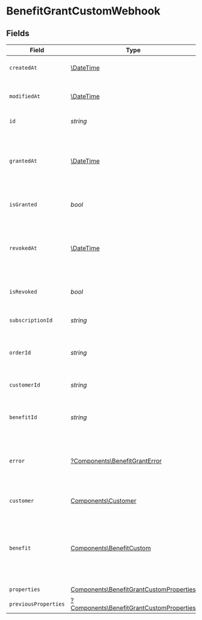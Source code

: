 # BenefitGrantCustomWebhook


## Fields

| Field                                                                                                 | Type                                                                                                  | Required                                                                                              | Description                                                                                           |
| ----------------------------------------------------------------------------------------------------- | ----------------------------------------------------------------------------------------------------- | ----------------------------------------------------------------------------------------------------- | ----------------------------------------------------------------------------------------------------- |
| `createdAt`                                                                                           | [\DateTime](https://www.php.net/manual/en/class.datetime.php)                                         | :heavy_check_mark:                                                                                    | Creation timestamp of the object.                                                                     |
| `modifiedAt`                                                                                          | [\DateTime](https://www.php.net/manual/en/class.datetime.php)                                         | :heavy_check_mark:                                                                                    | Last modification timestamp of the object.                                                            |
| `id`                                                                                                  | *string*                                                                                              | :heavy_check_mark:                                                                                    | The ID of the grant.                                                                                  |
| `grantedAt`                                                                                           | [\DateTime](https://www.php.net/manual/en/class.datetime.php)                                         | :heavy_minus_sign:                                                                                    | The timestamp when the benefit was granted. If `None`, the benefit is not granted.                    |
| `isGranted`                                                                                           | *bool*                                                                                                | :heavy_check_mark:                                                                                    | Whether the benefit is granted.                                                                       |
| `revokedAt`                                                                                           | [\DateTime](https://www.php.net/manual/en/class.datetime.php)                                         | :heavy_minus_sign:                                                                                    | The timestamp when the benefit was revoked. If `None`, the benefit is not revoked.                    |
| `isRevoked`                                                                                           | *bool*                                                                                                | :heavy_check_mark:                                                                                    | Whether the benefit is revoked.                                                                       |
| `subscriptionId`                                                                                      | *string*                                                                                              | :heavy_check_mark:                                                                                    | The ID of the subscription that granted this benefit.                                                 |
| `orderId`                                                                                             | *string*                                                                                              | :heavy_check_mark:                                                                                    | The ID of the order that granted this benefit.                                                        |
| `customerId`                                                                                          | *string*                                                                                              | :heavy_check_mark:                                                                                    | The ID of the customer concerned by this grant.                                                       |
| `benefitId`                                                                                           | *string*                                                                                              | :heavy_check_mark:                                                                                    | The ID of the benefit concerned by this grant.                                                        |
| `error`                                                                                               | [?Components\BenefitGrantError](../../Models/Components/BenefitGrantError.md)                         | :heavy_minus_sign:                                                                                    | The error information if the benefit grant failed with an unrecoverable error.                        |
| `customer`                                                                                            | [Components\Customer](../../Models/Components/Customer.md)                                            | :heavy_check_mark:                                                                                    | A customer in an organization.                                                                        |
| `benefit`                                                                                             | [Components\BenefitCustom](../../Models/Components/BenefitCustom.md)                                  | :heavy_check_mark:                                                                                    | A benefit of type `custom`.<br/><br/>Use it to grant any kind of benefit that doesn't fit in the other types. |
| `properties`                                                                                          | [Components\BenefitGrantCustomProperties](../../Models/Components/BenefitGrantCustomProperties.md)    | :heavy_check_mark:                                                                                    | N/A                                                                                                   |
| `previousProperties`                                                                                  | [?Components\BenefitGrantCustomProperties](../../Models/Components/BenefitGrantCustomProperties.md)   | :heavy_minus_sign:                                                                                    | N/A                                                                                                   |